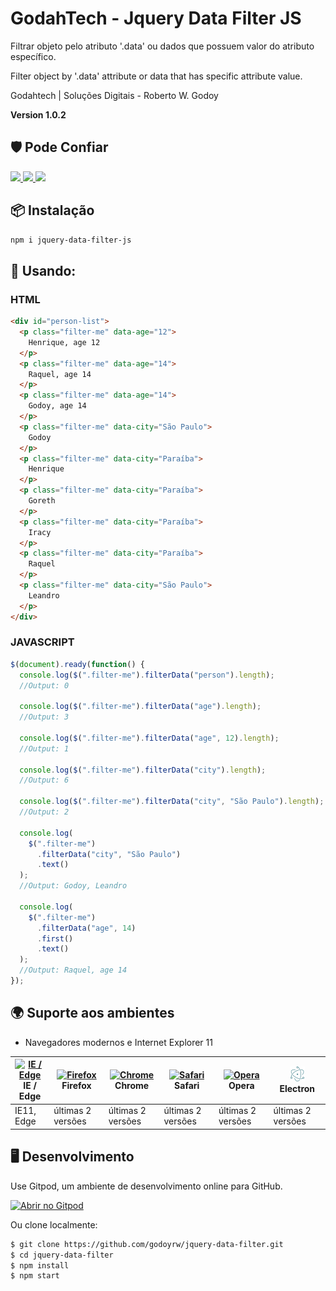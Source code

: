 # GodahTech - Jquery Data Filter JS

<p>Filtrar objeto pelo atributo '.data' ou dados que possuem valor do atributo específico.</p>
<p>Filter object by '.data' attribute or data that has specific attribute value.</p>
<p>Godahtech | Soluções Digitais - Roberto W. Godoy</p>
<b>Version 1.0.2</b>

## 🛡 Pode Confiar

<a id="Known Vulnerabilities" target="_blank" href="https://snyk.io/test/github/godoyrw/jquery-data-filter?targetFile=package.json">
    <img src="https://snyk.io/test/github/godoyrw/jquery-data-filter/badge.svg?targetFile=package.json">
</a>
<a id="NPM Package" target="_blank" href="https://www.npmjs.com/package/jquery-data-filter-js">
    <img src="https://img.shields.io/npm/v/jquery-data-filter-js/latest?registry_uri=https%3A%2F%2Fregistry.npmjs.com%2Fjquery-data-filter-js&style=flat-square">
</a>
<a id="Known Vulnerabilities" target="_blank" href="http://godahtech.com.br/">
    <img src="https://img.shields.io/endpoint?url=https%3A%2F%2Fgodahtech.com.br%2Fgodahshield.json%3Furl%3Dhttps%3A%2Fgodahtech.com.br%2F">
</a>

## 📦 Instalação

```bash
npm i jquery-data-filter-js
```

## 🔨 Usando:

### HTML

```html
<div id="person-list">
  <p class="filter-me" data-age="12">
    Henrique, age 12
  </p>
  <p class="filter-me" data-age="14">
    Raquel, age 14
  </p>
  <p class="filter-me" data-age="14">
    Godoy, age 14
  </p>
  <p class="filter-me" data-city="São Paulo">
    Godoy
  </p>
  <p class="filter-me" data-city="Paraíba">
    Henrique
  </p>
  <p class="filter-me" data-city="Paraíba">
    Goreth
  </p>
  <p class="filter-me" data-city="Paraíba">
    Iracy
  </p>
  <p class="filter-me" data-city="Paraíba">
    Raquel
  </p>
  <p class="filter-me" data-city="São Paulo">
    Leandro
  </p>
</div>
```

### JAVASCRIPT

```javascript
$(document).ready(function() {
  console.log($(".filter-me").filterData("person").length);
  //Output: 0

  console.log($(".filter-me").filterData("age").length);
  //Output: 3

  console.log($(".filter-me").filterData("age", 12).length);
  //Output: 1

  console.log($(".filter-me").filterData("city").length);
  //Output: 6

  console.log($(".filter-me").filterData("city", "São Paulo").length);
  //Output: 2

  console.log(
    $(".filter-me")
      .filterData("city", "São Paulo")
      .text()
  );
  //Output: Godoy, Leandro

  console.log(
    $(".filter-me")
      .filterData("age", 14)
      .first()
      .text()
  );
  //Output: Raquel, age 14
});
```

## 🌍 Suporte aos ambientes

- Navegadores modernos e Internet Explorer 11

| [<img src="https://raw.githubusercontent.com/alrra/browser-logos/master/src/edge/edge_48x48.png" alt="IE / Edge" width="24px" height="24px" />](http://godban.github.io/browsers-support-badges/)</br>IE / Edge | [<img src="https://raw.githubusercontent.com/alrra/browser-logos/master/src/firefox/firefox_48x48.png" alt="Firefox" width="24px" height="24px" />](http://godban.github.io/browsers-support-badges/)</br>Firefox | [<img src="https://raw.githubusercontent.com/alrra/browser-logos/master/src/chrome/chrome_48x48.png" alt="Chrome" width="24px" height="24px" />](http://godban.github.io/browsers-support-badges/)</br>Chrome | [<img src="https://raw.githubusercontent.com/alrra/browser-logos/master/src/safari/safari_48x48.png" alt="Safari" width="24px" height="24px" />](http://godban.github.io/browsers-support-badges/)</br>Safari | [<img src="https://raw.githubusercontent.com/alrra/browser-logos/master/src/opera/opera_48x48.png" alt="Opera" width="24px" height="24px" />](http://godban.github.io/browsers-support-badges/)</br>Opera | [<img src="https://raw.githubusercontent.com/alrra/browser-logos/master/src/electron/electron_48x48.png" alt="Electron" width="24px" height="24px" />](http://godban.github.io/browsers-support-badges/)</br>Electron |
| --------------------------------------------------------------------------------------------------------------------------------------------------------------------------------------------------------------- | ----------------------------------------------------------------------------------------------------------------------------------------------------------------------------------------------------------------- | ------------------------------------------------------------------------------------------------------------------------------------------------------------------------------------------------------------- | ------------------------------------------------------------------------------------------------------------------------------------------------------------------------------------------------------------- | --------------------------------------------------------------------------------------------------------------------------------------------------------------------------------------------------------- | --------------------------------------------------------------------------------------------------------------------------------------------------------------------------------------------------------------------- |
| IE11, Edge                                                                                                                                                                                                      | últimas 2 versões                                                                                                                                                                                                 | últimas 2 versões                                                                                                                                                                                             | últimas 2 versões                                                                                                                                                                                             | últimas 2 versões                                                                                                                                                                                         | últimas 2 versões                                                                                                                                                                                                     |

## 🖥 Desenvolvimento

Use Gitpod, um ambiente de desenvolvimento online para GitHub.

[![Abrir no Gitpod](https://gitpod.io/button/open-in-gitpod.svg)](https://gitpod.io/#https://github.com/godoyrw/jquery-data-filter)

Ou clone localmente:

```bash
$ git clone https://github.com/godoyrw/jquery-data-filter.git
$ cd jquery-data-filter
$ npm install
$ npm start
```